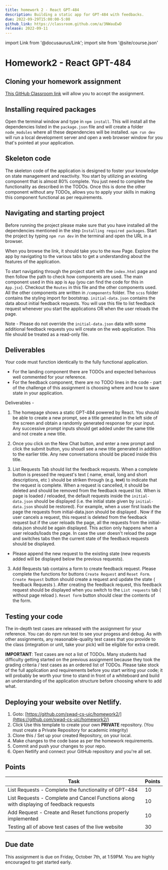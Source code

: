 ```yaml
---
title: homework 2 - React GPT-484
description: Building a static app for GPT-484 with feedbacks.
due: 2022-09-29T15:00:00-5:00
github_link: https://classroom.github.com/a/3NWauEwD
release: 2022-09-11
---
```


import Link from '@docusaurus/Link';
import site from '@site/course.json'

# Homework2 - React GPT-484

## Cloning your homework assignment

[This GitHub Classroom link](https://classroom.github.com/a/3NWauEwD) will allow you to accept the assignment.

## Installing required packages

Open the terminal window and type in `npm install`. This will install all the dependencies listed in the `package.json` file and will create a folder `node_modules` where all these dependencies will be installed. `npm run dev` will run a local development server and open a web browser window for you that's pointed at your application.

## Skeleton code

The skeleton code of the application is designed to foster your knowledge on state management and reactivity. You start by utilizing an existing component that is almost 80% complete. You just need to complete the functionality as described in the TODOs. Once this is done the other component without any TODOs, allows you to apply your skills in making this component functional as per requirements.

## Navigating and starting project

Before running the project please make sure that you have installed all the dependencies mentioned in the step `Installing required packages`. Start the project by typing `npm run dev` in the terminal and open the URL in a browser.

When you browse the link, it should take you to the `Home` Page. Explore the app by navigating to the various tabs to get a understanding about the features of the application.

To start navigating through the project start with the `index.html` page and then follow the path to check how components are used. The main component used in this app is `App` (you can find the code for this in `App.jsx`). Checkout the `Routes` in this file and the other components used. All the other components are written in `/components` folder. The `scss` folder contains the styling import for bootstrap. `initial-data.json` contains the data about initial feedback requests. You will use this file to list feedback request whenever you start the applications OR when the user reloads the page.

Note - Please do not override the `initial-data.json` data with some additional feedback requests you will create on the web application. This file should be treated as a read-only file.

## Deliverables

Your code must function identically to the fully functional application.

- For the landing component there are TODOs and expected behavious well commented for your reference.
- For the feedback component, there are no TODO lines in the code - part of the challenge of this assignment is choosing where and how to save state in your application.

Deliverables -

1. The homepage shows a static GPT-484 powered by React. You should be able to create a new prompt, see a title generated in the left side of the screen and obtain a randomly generated response for your input. Any successive prompt inputs should get added under the same title and not create a new title.

2. Once you click on the New Chat button, and enter a new prompt and click the submit button, you shoudl see a new title generated in addition to the earlier title. Any new conversations should be placed inside this title.

3. List Requests Tab should list the feedback requests. When a complete button is pressed the request's text ( name, email, long and short descriptions, etc ) should be striken through (e.g. ~~text~~) to indicate that the request is complete.
   When a request is cancelled, it should be deleted and should be removed from the feedback request list.
   When is page is loaded / reloaded, the default requests inside the `initial-data.json` should be displayed (i.e. the initial state given by `initial-data.json` should be restored). For example, when a user first loads the page the requests from initial-data.json should be displayed . Now if the user cancels a request, this request is deleted from the feedback request but if the user reloads the page, all
   the requests from the initial-data.json should be again displayed. This action only happens when a user reloads/loads the page. In case the user doesn't reload the page and switches tabs then the current state of the feedback requests should be displayed.

- Please append the new request to the existing state (new requests added will be displayed below the previous requests).

3. Add Requests tab contains a form to create feedback request. Please complete the functions for buttons `Create Request` and `Reset Form`. `Create Request` button should create a request and update the state ( feedback Requests ). After creating the feedback request, this feedback request should be displayed when you switch to the `List requests` tab ( without page reload ). `Reset form` button should clear the contents of the form.

## Testing your code

The in-depth test cases are released with the assignment for your reference. You can do npm run test to see your progess and debug.
As with other assignments, any reasonable-quality test cases that you provide to the class (integration or unit, take your pick) will be eligible for extra credit.

**IMPORTANT**: Test cases are not a list of TODOs. Many students had difficulty getting started on the previous assignment because they took the grading criteria / test cases as an ordered list of TODOs. Please take stock of the full application and requirements before you start writing your code; it will probably be worth your time to stand in front of a whiteboard and build an understanding of the application structure before choosing where to add what.

## Deploying your website over Netlify.

1.  Goto: [https://github.com/swad-cs-uic/homework2/](https://github.com/swad-cs-uic/homework2/)
2.  Click Use this template to create your own **PRIVATE** repository. (You must create a Private Repository for academic integrity)
3.  Clone this / Set up your created Repository, on your local.
4.  Make changes to the code base as per the homework requirements.
5.  Commit and push your changes to your repo.
6.  Open Netlify and connect your GitHub repository and you're all set.

## Points

| Task                                                                                     | Points |
| ---------------------------------------------------------------------------------------- | ------ |
| List Requests - Complete the functionality of GPT-484                                    | 10     |
| List Requests - Complete and Cancel Functions along with displaying of feedback requests | 10     |
| Add Request - Create and Reset functions properly implemented                            | 10     |
| Testing all of above test cases of the live website                                      | 30     |

## Due date

This assignment is due on Friday, October 7th, at 1:59PM. You are highly encouraged to get started early.
